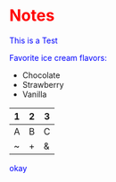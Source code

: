 # Notes

This is a Test

Favorite ice cream flavors:
- Chocolate
- Strawberry
- Vanilla

|1|2|3|
| --- | --- | --- |
|A|B|C| 
|~|+|&|

<style
  type="text/css">
h1 {color:red;}

p {color:blue;}
</style>
okay
